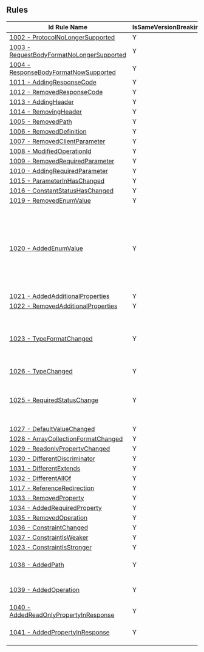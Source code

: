 ## Rules
| Id Rule Name | IsSameVersionBreakingChange | IsCrossVersionBreakingChange | comments |
| --- | --- | --- | --- |
| [1002 - ProtocolNoLongerSupported](rules/1002.md) |  Y |  ? |  |
| [1003 - RequestBodyFormatNoLongerSupported](rules/1003.md) | Y | ? | |
| [1004 - ResponseBodyFormatNowSupported](rules/1004.md) | Y | ? | |
| [1011 - AddingResponseCode](rules/1011.md) | Y | ? | behavior |
| [1012 - RemovedResponseCode](rules/1012.md)| Y | Y | |
| [1013 - AddingHeader](rules/1013.md) | Y | ? | |
| [1014 - RemovingHeader](rules/1014.md)  | Y | ? | |
| [1005 - RemovedPath](rules/1005.md)  | Y | N | |
| [1006 - RemovedDefinition](rules/1006.md) | Y | ? | |
| [1007 - RemovedClientParameter](rules/1007.md) | Y | ? | |
| [1008 - ModifiedOperationId](rules/1008.md)  | Y | ? | |
| [1009 - RemovedRequiredParameter](rules/1009.md) | Y | Y |  |
| [1010 - AddingRequiredParameter](rules/1010.md) | Y | Y | |
| [1015 - ParameterInHasChanged](rules/1015.md) | Y | ? | |
| [1016 - ConstantStatusHasChanged](rules/1016.md) | Y | ? | |
| [1019 - RemovedEnumValue](rules/1019.md) | Y | Y | |
| [1020 - AddedEnumValue](rules/1020.md)  | Y | Y | Allowed in new api version , and needs to consider extensible enum is allowed in same version.
| [1021 - AddedAdditionalProperties](rules/1021.md) | Y | ? | |
| [1022 - RemovedAdditionalProperties](rules/1022.md) | Y | ? | |
| [1023 - TypeFormatChanged](rules/1023.md)   | Y | ? | allowed int64 -> int32 in response , and int32 -> int64 in request |
| [1026 - TypeChanged](rules/1026.md) | Y | Y |  |
| [1025 - RequiredStatusChange](rules/1025.md)  | Y | Y | allowed required to optional in request in cross api version |
| [1027 - DefaultValueChanged](rules/1027.md) | Y | ? | | 
| [1028 - ArrayCollectionFormatChanged](rules/1028.md)  | Y | ? | |
| [1029 - ReadonlyPropertyChanged](rules/1029.md)  | Y | ? | |
| [1030 - DifferentDiscriminator](rules/1030.md)  | Y | ? | |
| [1031 - DifferentExtends](rules/1031.md)  | Y | ? | |
| [1032 - DifferentAllOf](rules/1032.md)  | Y | ? | |
| [1017 - ReferenceRedirection](rules/1017.md)  | Y | ? | |
| [1033 - RemovedProperty](rules/1033.md)  | Y | ? | |
| [1034 - AddedRequiredProperty](rules/1034.md)   | Y | ? | |
| [1035 - RemovedOperation](rules/1035.md)  | Y | ? | |
| [1036 - ConstraintChanged](rules/1036.md)  | Y | ? | |
| [1037 - ConstraintIsWeaker](rules/1037.md)  | Y | ? | |
| [1023 - ConstraintIsStronger](rules/1024.md)  | Y | ? | |
| [1038 - AddedPath](rules/1038.md)   | Y | ? | needs to meet the new policy |
| [1039 - AddedOperation](rules/1039.md)  | Y | ? |  needs to meet the new policy |
| [1040 - AddedReadOnlyPropertyInResponse](rules/1040.md)  | Y | ? | |
| [1041 - AddedPropertyInResponse](rules/1041.md)  | Y | ? | allowed in cross api versions |
